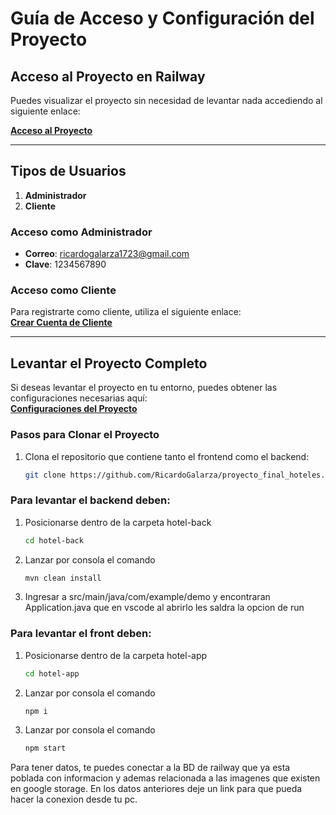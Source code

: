 # Guía de Acceso y Configuración del Proyecto

## Acceso al Proyecto en Railway

Puedes visualizar el proyecto sin necesidad de levantar nada accediendo al siguiente enlace:

**[Acceso al Proyecto](https://appealing-healing-production.up.railway.app)**

---

## Tipos de Usuarios

1. **Administrador**
2. **Cliente**

### Acceso como Administrador

- **Correo**: ricardogalarza1723@gmail.com  
- **Clave**: 1234567890

### Acceso como Cliente

Para registrarte como cliente, utiliza el siguiente enlace:  
**[Crear Cuenta de Cliente](https://appealing-healing-production.up.railway.app/crearcuentacliente)**

---

## Levantar el Proyecto Completo

Si deseas levantar el proyecto en tu entorno, puedes obtener las configuraciones necesarias aquí:  
**[Configuraciones del Proyecto](https://sparkly-trouble-778.notion.site/Credenciales-Proyecto-Final-142df1bbd73c8001b94ed1c0eacba6d2?pvs=4)**

### Pasos para Clonar el Proyecto

1. Clona el repositorio que contiene tanto el frontend como el backend:
   ```bash
   git clone https://github.com/RicardoGalarza/proyecto_final_hoteles.git
   
### Para levantar el backend deben:
1. Posicionarse dentro de la carpeta hotel-back
   ```bash
   cd hotel-back
3. Lanzar por consola el comando
   ```bash
   mvn clean install
4. Ingresar a src/main/java/com/example/demo y encontraran Application.java que en vscode al abrirlo les saldra la opcion de run

### Para levantar el front deben:
1. Posicionarse dentro de la carpeta hotel-app
   ```bash
   cd hotel-app
3. Lanzar por consola el comando
   ```bash
   npm i
5. Lanzar por consola el comando
   ```bash
   npm start

  Para tener datos, te puedes conectar a la BD de railway que ya esta poblada con informacion y ademas relacionada a las imagenes que existen en google storage. En los datos anteriores deje un link para que pueda hacer la conexion desde tu pc.


